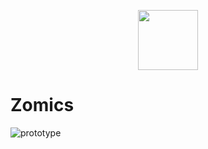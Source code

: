 <p align="center">
  <img src="https://user-images.githubusercontent.com/97570002/230484096-5ca93998-dcdd-4d90-858a-ad0d53b8802f.png" style="width: 10vw; min-width: 330px;"/>
</p>


#       Zomics
![prototype](https://user-images.githubusercontent.com/46846848/230488725-da87b03d-4449-4e4b-b301-8ceb7ad8f2b4.png)
